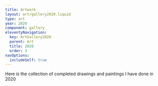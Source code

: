 ```yaml
---
title: Artwork
layout: art/gallery2020.liquid
type: art
year: 2020
component: gallery
eleventyNavigation:
  key: ArtGallery2020
  parent: Art
  title: 2020
  order: 3
navOptions:
  includeSelf: true
---
```


Here is the collection of completed drawings and paintings I have done in 2020
